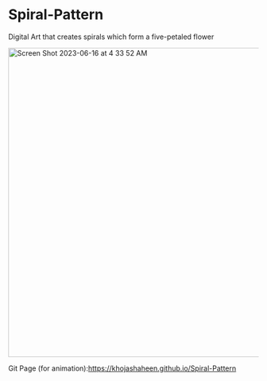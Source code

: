 # Spiral-Pattern
Digital Art that creates spirals which form a five-petaled flower


<img width="622" alt="Screen Shot 2023-06-16 at 4 33 52 AM" src="https://github.com/khojashaheen/Spiral-Pattern/assets/132402838/fe750d7a-ad39-4641-949c-c7481c3d7fc7">


Git Page (for animation):https://khojashaheen.github.io/Spiral-Pattern
